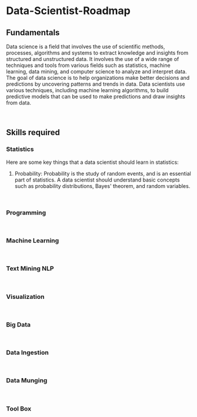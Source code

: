 # Data-Scientist-Roadmap

## Fundamentals

Data science is a field that involves the use of scientific methods, processes, algorithms and systems to extract knowledge and insights from structured and unstructured data. It involves the use of a wide range of techniques and tools from various fields such as statistics, machine learning, data mining, and computer science to analyze and interpret data. The goal of data science is to help organizations make better decisions and predictions by uncovering patterns and trends in data. Data scientists use various techniques, including machine learning algorithms, to build predictive models that can be used to make predictions and draw insights from data.

<br>

## Skills required

### Statistics

Here are some key things that a data scientist should learn in statistics:

1. Probability: Probability is the study of random events, and is an essential part of statistics. A data scientist should understand basic concepts such as probability distributions, Bayes' theorem, and random variables.

<br>

### Programming
<br>

### Machine Learning
<br>

### Text Mining NLP
<br>

### Visualization
<br>

### Big Data
<br>

### Data Ingestion
<br>

### Data Munging
<br>

### Tool Box
